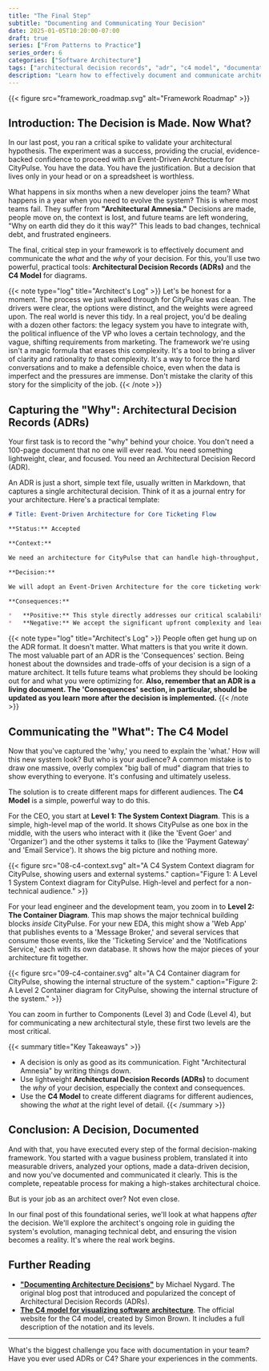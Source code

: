 ```yaml
---
title: "The Final Step"
subtitle: "Documenting and Communicating Your Decision"
date: 2025-01-05T10:20:00-07:00
draft: true
series: ["From Patterns to Practice"]
series_order: 6
categories: ["Software Architecture"]
tags: ["architectural decision records", "adr", "c4 model", "documentation", "communication", "architectural amnesia"]
description: "Learn how to effectively document and communicate architectural decisions using Architectural Decision Records (ADRs) and the C4 Model to prevent 'Architectural Amnesia' and ensure clarity."
---
```


{{< figure src="framework_roadmap.svg" alt="Framework Roadmap" >}}

## Introduction: The Decision is Made. Now What?

In our last post, you ran a critical spike to validate your architectural hypothesis. The experiment was a success, providing the crucial, evidence-backed confidence to proceed with an Event-Driven Architecture for CityPulse. You have the data. You have the justification. But a decision that lives only in your head or on a spreadsheet is worthless.

What happens in six months when a new developer joins the team? What happens in a year when you need to evolve the system? This is where most teams fail. They suffer from **"Architectural Amnesia."** Decisions are made, people move on, the context is lost, and future teams are left wondering, "Why on earth did they do it this way?" This leads to bad changes, technical debt, and frustrated engineers.

The final, critical step in your framework is to effectively document and communicate the *what* and the *why* of your decision. For this, you'll use two powerful, practical tools: **Architectural Decision Records (ADRs)** and the **C4 Model** for diagrams.

{{< note type="log" title="Architect's Log" >}}
Let's be honest for a moment. The process we just walked through for CityPulse was clean. The drivers were clear, the options were distinct, and the weights were agreed upon. The real world is never this tidy. In a real project, you'd be dealing with a dozen other factors: the legacy system you have to integrate with, the political influence of the VP who loves a certain technology, and the vague, shifting requirements from marketing. The framework we're using isn't a magic formula that erases this complexity. It's a tool to bring a sliver of clarity and rationality *to* that complexity. It's a way to force the hard conversations and to make a defensible choice, even when the data is imperfect and the pressures are immense. Don't mistake the clarity of this story for the simplicity of the job.
{{< /note >}}

## Capturing the "Why": Architectural Decision Records (ADRs)

Your first task is to record the "why" behind your choice. You don't need a 100-page document that no one will ever read. You need something lightweight, clear, and focused. You need an Architectural Decision Record (ADR).

An ADR is just a short, simple text file, usually written in Markdown, that captures a single architectural decision. Think of it as a journal entry for your architecture. Here's a practical template:

```markdown
# Title: Event-Driven Architecture for Core Ticketing Flow

**Status:** Accepted

**Context:**

We need an architecture for CityPulse that can handle high-throughput, transactional spikes during major concert sales, while allowing us to launch within a tight, 3-month deadline. A monolith risks failing under load, while a traditional microservices approach is too complex to build quickly.

**Decision:**

We will adopt an Event-Driven Architecture for the core ticketing workflow. The initial implementation will focus on the `TicketPurchaseRequested` event and the services that consume it. We will precede this with a two-week, time-boxed spike to prove out the technology and our team's ability to manage it.

**Consequences:**

*   **Positive:** This style directly addresses our critical scalability and reliability drivers. It decouples our services, making the system more resilient to individual component failures. It provides a foundation for future, real-time features.
*   **Negative:** We accept the significant upfront complexity and learning curve associated with asynchronous systems and eventual consistency. This poses a risk to our timeline, which we are mitigating with a focused spike. Debugging and end-to-end testing will be more difficult than in a monolith.
```

{{< note type="log" title="Architect's Log" >}}
People often get hung up on the ADR format. It doesn't matter. What matters is that you write it down. The most valuable part of an ADR is the 'Consequences' section. Being honest about the downsides and trade-offs of your decision is a sign of a mature architect. It tells future teams what problems they should be looking out for and what you were optimizing for. **Also, remember that an ADR is a living document. The 'Consequences' section, in particular, should be updated as you learn more after the decision is implemented.**
{{< /note >}}

## Communicating the "What": The C4 Model

Now that you've captured the 'why,' you need to explain the 'what.' How will this new system look? But who is your audience? A common mistake is to draw one massive, overly complex "big ball of mud" diagram that tries to show everything to everyone. It's confusing and ultimately useless.

The solution is to create different maps for different audiences. The **C4 Model** is a simple, powerful way to do this.

For the CEO, you start at **Level 1: The System Context Diagram**. This is a simple, high-level map of the world. It shows CityPulse as one box in the middle, with the users who interact with it (like the 'Event Goer' and 'Organizer') and the other systems it talks to (like the 'Payment Gateway' and 'Email Service'). It shows the big picture and nothing more.

{{< figure src="08-c4-context.svg" alt="A C4 System Context diagram for CityPulse, showing users and external systems." caption="Figure 1: A Level 1 System Context diagram for CityPulse. High-level and perfect for a non-technical audience." >}}

For your lead engineer and the development team, you zoom in to **Level 2: The Container Diagram**. This map shows the major technical building blocks *inside* CityPulse. For your new EDA, this might show a 'Web App' that publishes events to a 'Message Broker,' and several services that consume those events, like the 'Ticketing Service' and the 'Notifications Service,' each with its own database. It shows how the major pieces of your architecture fit together.

{{< figure src="09-c4-container.svg" alt="A C4 Container diagram for CityPulse, showing the internal structure of the system." caption="Figure 2: A Level 2 Container diagram for CityPulse, showing the internal structure of the system." >}}

You can zoom in further to Components (Level 3) and Code (Level 4), but for communicating a new architectural style, these first two levels are the most critical.

{{< summary title="Key Takeaways" >}}
*   A decision is only as good as its communication. Fight \"Architectural Amnesia\" by writing things down.
*   Use lightweight **Architectural Decision Records (ADRs)** to document the *why* of your decision, especially the context and consequences.
*   Use the **C4 Model** to create different diagrams for different audiences, showing the *what* at the right level of detail.
{{< /summary >}}

## Conclusion: A Decision, Documented

And with that, you have executed every step of the formal decision-making framework. You started with a vague business problem, translated it into measurable drivers, analyzed your options, made a data-driven decision, and now you've documented and communicated it clearly. This is the complete, repeatable process for making a high-stakes architectural choice.

But is your job as an architect over? Not even close.

In our final post of this foundational series, we'll look at what happens *after* the decision. We'll explore the architect's ongoing role in guiding the system's evolution, managing technical debt, and ensuring the vision becomes a reality. It's where the real work begins.

## Further Reading

*   [**"Documenting Architecture Decisions"**](https://cognitect.com/blog/2011/11/15/documenting-architecture-decisions) by Michael Nygard. The original blog post that introduced and popularized the concept of Architectural Decision Records (ADRs).
*   [**The C4 model for visualizing software architecture**](https://c4model.com/). The official website for the C4 model, created by Simon Brown. It includes a full description of the notation and its levels.

---

What's the biggest challenge you face with documentation in your team? Have you ever used ADRs or C4? Share your experiences in the comments.